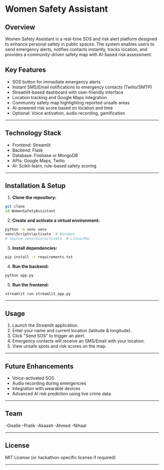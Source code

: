 
# Women Safety Assistant

## Overview

Women Safety Assistant is a real-time SOS and risk alert platform designed to enhance personal safety in public spaces. The system enables users to send emergency alerts, notifies contacts instantly, tracks location, and provides a community-driven safety map with AI-based risk assessment.

## Key Features

- SOS button for immediate emergency alerts
- Instant SMS/Email notifications to emergency contacts (Twilio/SMTP)
- Streamlit-based dashboard with user-friendly interface
- Location tracking and Google Maps integration
- Community safety map highlighting reported unsafe areas
- AI-powered risk score based on location and time
- Optional: Voice activation, audio recording, gamification

---


## Technology Stack

- Frontend: Streamlit
- Backend: Flask
- Database: Firebase or MongoDB
- APIs: Google Maps, Twilio
- AI: Scikit-learn, rule-based safety scoring

---


## Installation & Setup

1. **Clone the repository:**
  ```bash
  git clone 
  cd WomenSafetyAssistant
  ```
2. **Create and activate a virtual environment:**
  ```bash
  python -m venv venv
  venv\Scripts\activate  # Windows
  # source venv/bin/activate  # Linux/Mac
  ```
3. **Install dependencies:**
  ```bash
  pip install -r requirements.txt
  ```
4. **Run the backend:**
  ```bash
  python app.py
  ```
5. **Run the frontend:**
  ```bash
  streamlit run streamlit_app.py
  ```

---


## Usage

1. Launch the Streamlit application.
2. Enter your name and current location (latitude & longitude).
3. Click "Send SOS" to trigger an alert.
4. Emergency contacts will receive an SMS/Email with your location.
5. View unsafe spots and risk scores on the map.

---



## Future Enhancements

- Voice-activated SOS
- Audio recording during emergencies
- Integration with wearable devices
- Advanced AI risk prediction using live crime data

---


## Team
-Giselle
-Pratik
-Akaash
-Ahmed
-Nihaal


---


## License

MIT License (or hackathon-specific license if required)

---

